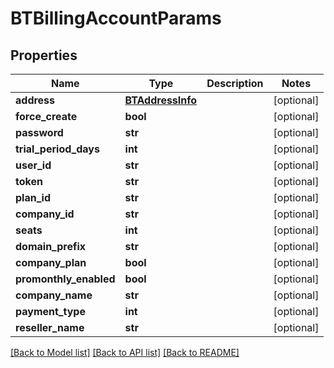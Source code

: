 # BTBillingAccountParams

## Properties
Name | Type | Description | Notes
------------ | ------------- | ------------- | -------------
**address** | [**BTAddressInfo**](BTAddressInfo.md) |  | [optional] 
**force_create** | **bool** |  | [optional] 
**password** | **str** |  | [optional] 
**trial_period_days** | **int** |  | [optional] 
**user_id** | **str** |  | [optional] 
**token** | **str** |  | [optional] 
**plan_id** | **str** |  | [optional] 
**company_id** | **str** |  | [optional] 
**seats** | **int** |  | [optional] 
**domain_prefix** | **str** |  | [optional] 
**company_plan** | **bool** |  | [optional] 
**promonthly_enabled** | **bool** |  | [optional] 
**company_name** | **str** |  | [optional] 
**payment_type** | **int** |  | [optional] 
**reseller_name** | **str** |  | [optional] 

[[Back to Model list]](../README.md#documentation-for-models) [[Back to API list]](../README.md#documentation-for-api-endpoints) [[Back to README]](../README.md)


